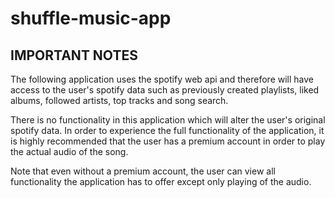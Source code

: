 # shuffle-music-app
## IMPORTANT NOTES
The following application uses the spotify web api and therefore will have access to the user's spotify data such as previously created playlists, liked albums, followed artists, top tracks and song search.

There is no functionality in this application which will alter the user's original spotify data. In order to experience the full functionality of the application, it is highly recommended that the user has a premium account in order to play the actual audio of the song.

Note that even without a premium account, the user can view all functionality the application has to offer except only playing of the audio.
